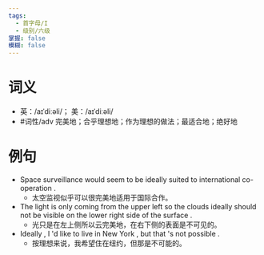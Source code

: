 ```yaml
---
tags:
  - 首字母/I
  - 级别/六级
掌握: false
模糊: false
---
```

# 词义
- 英：/aɪˈdiːəli/； 美：/aɪˈdiːəli/
- #词性/adv  完美地；合乎理想地；作为理想的做法；最适合地；绝好地
# 例句
- Space surveillance would seem to be ideally suited to international co-operation .
	- 太空监视似乎可以很完美地适用于国际合作。
- The light is only coming from the upper left so the clouds ideally should not be visible on the lower right side of the surface .
	- 光只是在左上侧所以云完美地，在右下侧的表面是不可见的。
- Ideally , I 'd like to live in New York , but that 's not possible .
	- 按理想来说，我希望住在纽约，但那是不可能的。
